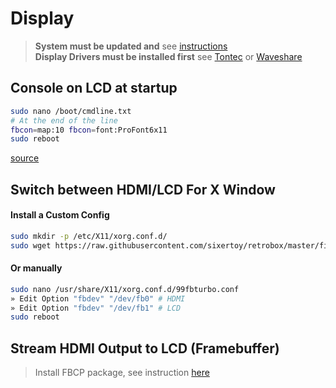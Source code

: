 # Display

> **System must be updated and** see [instructions](./_update_system.md)<br>
> **Display Drivers must be installed first**
> see [Tontec](./../displays/tontec35.md) or [Waveshare](./../displays/waveshare35a.md)

## Console on LCD at startup

```bash
sudo nano /boot/cmdline.txt
# At the end of the line
fbcon=map:10 fbcon=font:ProFont6x11
sudo reboot
```

[source](https://github.com/notro/fbtft/wiki/Boot-console)

## Switch between HDMI/LCD For X Window

#### Install a Custom Config

```bash
sudo mkdir -p /etc/X11/xorg.conf.d/
sudo wget https://raw.githubusercontent.com/sixertoy/retrobox/master/files/fbtft.conf
```

#### Or manually

```bash
sudo nano /usr/share/X11/xorg.conf.d/99fbturbo.conf
» Edit Option "fbdev" "/dev/fb0" # HDMI
» Edit Option "fbdev" "/dev/fb1" # LCD
sudo reboot
```

## Stream HDMI Output to LCD (Framebuffer)

> Install FBCP package, see instruction [here](./../softwares/FBCP.md)
